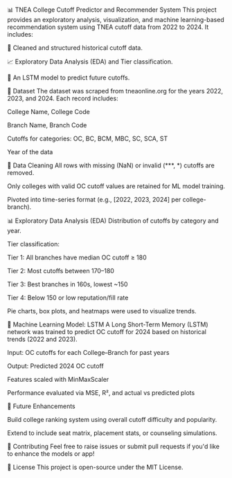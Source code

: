 📊 TNEA College Cutoff Predictor and Recommender System
This project provides an exploratory analysis, visualization, and machine learning-based recommendation system using TNEA cutoff data from 2022 to 2024. It includes:

🧹 Cleaned and structured historical cutoff data.

📈 Exploratory Data Analysis (EDA) and Tier classification.

🤖 An LSTM model to predict future cutoffs.


📁 Dataset
The dataset was scraped from tneaonline.org for the years 2022, 2023, and 2024. Each record includes:

College Name, College Code

Branch Name, Branch Code

Cutoffs for categories: OC, BC, BCM, MBC, SC, SCA, ST

Year of the data

🧼 Data Cleaning
All rows with missing (NaN) or invalid (***, *) cutoffs are removed.

Only colleges with valid OC cutoff values are retained for ML model training.

Pivoted into time-series format (e.g., [2022, 2023, 2024] per college-branch).

📊 Exploratory Data Analysis (EDA)
Distribution of cutoffs by category and year.

Tier classification:

Tier 1: All branches have median OC cutoff ≥ 180

Tier 2: Most cutoffs between 170–180

Tier 3: Best branches in 160s, lowest ~150

Tier 4: Below 150 or low reputation/fill rate

Pie charts, box plots, and heatmaps were used to visualize trends.

🧠 Machine Learning Model: LSTM
A Long Short-Term Memory (LSTM) network was trained to predict OC cutoff for 2024 based on historical trends (2022 and 2023).

Input: OC cutoffs for each College–Branch for past years

Output: Predicted 2024 OC cutoff

Features scaled with MinMaxScaler

Performance evaluated via MSE, R², and actual vs predicted plots

📌 Future Enhancements

Build college ranking system using overall cutoff difficulty and popularity.

Extend to include seat matrix, placement stats, or counseling simulations.

🤝 Contributing
Feel free to raise issues or submit pull requests if you'd like to enhance the models or app!

📜 License
This project is open-source under the MIT License.
